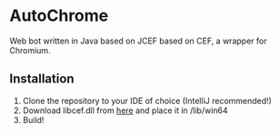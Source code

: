 # AutoChrome
Web bot written in Java based on JCEF based on CEF, a wrapper for Chromium.

## Installation
1. Clone the repository to your IDE of choice (IntelliJ recommended!)
2. Download libcef.dll from [here](https://github.com/0xdeki/AutoChrome/releases/download/libcef78/libcef.dll) and place it in /lib/win64 
3. Build!
